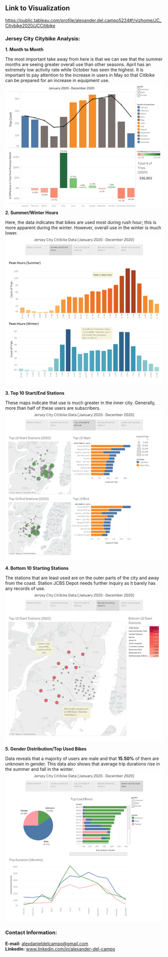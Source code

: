 ## Link to Visualization
https://public.tableau.com/profile/alexander.del.campo5224#!/vizhome/JC_Citybike2020/JCCitibike

### Jersey City Citybike Analysis:

**1. Month to Month**

The most important take away from here is that we can see that the summer months are seeing greater overall use than other seasons. April has an extremely low activity rate while October has seen the highest. It is important to pay attention to the increase in users in May so that Citibike can be prepared for an increase in equipment use.
![Month to Month](readme_images/MonthtoMonth.png)
**2. Summer/Winter Hours**

Here, the data indicates that bikes are used most during rush hour; this is more apparent during the winter. However, overall use in the winter is much lower.
![Summer/Winter](readme_images/summer_winter.png)

**3. Top 10 Start/End Stations**

These maps indicate that use is much greater in the inner city. Generally, more than half of these users are subscribers.
![Top10](readme_images/Top10.png)

**4. Bottom 10 Starting Stations**

The stations that are least used are on the outer parts of the city and away from the coast. Station JCBS Depot needs further inquiry as it barely has any records of use.
![Bottom10](readme_images/Bottom10.png)

**5. Gender Distribution/Top Used Bikes**

Data reveals that a majority of users are male and that **15.50%** of them are unknown in gender. This data also shows that average trip durations rise in the summer and fall in the winter.
![gender/bikes](readme_images/gender_bikes.png)

### Contact Information:

**E-mail:** alexdanieldelcampo@gmail.com <br />
**Linkedin:** www.linkedin.com/in/alexander-del-campo
